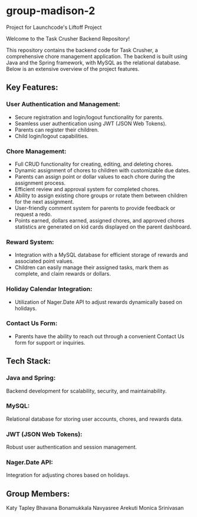 # group-madison-2
Project for Launchcode's Liftoff Project

Welcome to the Task Crusher Backend Repository!

This repository contains the backend code for Task Crusher, a comprehensive chore management application. The backend is built using Java and the Spring framework, with MySQL as the relational database. Below is an extensive overview of the project features.

## Key Features:

### User Authentication and Management:
* Secure registration and login/logout functionality for parents.
* Seamless user authentication using JWT (JSON Web Tokens).
* Parents can register their children.
* Child login/logout capabilities.
### Chore Management:
* Full CRUD functionality for creating, editing, and deleting chores.
* Dynamic assignment of chores to children with customizable due dates.
* Parents can assign point or dollar values to each chore during the assignment process.
* Efficient review and approval system for completed chores.
* Ability to assign existing chore groups or rotate them between children for the next assignment.
* User-friendly comment system for parents to provide feedback or request a redo.
* Points earned, dollars earned, assigned chores, and approved chores statistics are generated on kid cards displayed on the parent dashboard.
### Reward System:
* Integration with a MySQL database for efficient storage of rewards and associated point values.
* Children can easily manage their assigned tasks, mark them as complete, and claim rewards or dollars.
### Holiday Calendar Integration:
* Utilization of Nager.Date API to adjust rewards dynamically based on holidays.
### Contact Us Form:
* Parents have the ability to reach out through a convenient Contact Us form for support or inquiries.

## Tech Stack:
### Java and Spring: 
Backend development for scalability, security, and maintainability.
### MySQL: 
Relational database for storing user accounts, chores, and rewards data.
### JWT (JSON Web Tokens):
Robust user authentication and session management.
### Nager.Date API:
Integration for adjusting chores based on holidays.



## Group Members:
Katy Tapley
Bhavana Bonamukkala
Navyasree Arekuti
Monica Srinivasan
